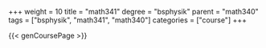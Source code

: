 +++
weight = 10
title = "math341"
degree = "bsphysik"
parent = "math340"
tags = ["bsphysik", "math341", "math340"]
categories = ["course"]
+++

{{< genCoursePage >}}
